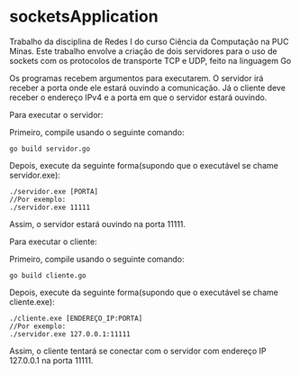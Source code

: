 # socketsApplication
Trabalho da disciplina de Redes I do curso Ciência da Computação na PUC Minas. Este trabalho envolve a criação de dois servidores para o uso de sockets com os protocolos de transporte TCP e UDP, feito na linguagem Go

Os programas recebem argumentos para executarem. O servidor irá receber a porta onde ele estará ouvindo a comunicação. Já o cliente deve receber o endereço IPv4 e a porta em que o servidor estará ouvindo.

Para executar o servidor:

Primeiro, compile usando o seguinte comando:

```shell
go build servidor.go
```
Depois, execute da seguinte forma(supondo que o executável se chame servidor.exe):

```shell
./servidor.exe [PORTA]
//Por exemplo:
./servidor.exe 11111
```
Assim, o servidor estará ouvindo na porta 11111.

Para executar o cliente:

Primeiro, compile usando o seguinte comando:

```shell
go build cliente.go
```
Depois, execute da seguinte forma(supondo que o executável se chame cliente.exe):
```shell
./cliente.exe [ENDEREÇO_IP:PORTA]
//Por exemplo:
./servidor.exe 127.0.0.1:11111
```
Assim, o cliente tentará se conectar com o servidor com endereço IP 127.0.0.1 na porta 11111.
